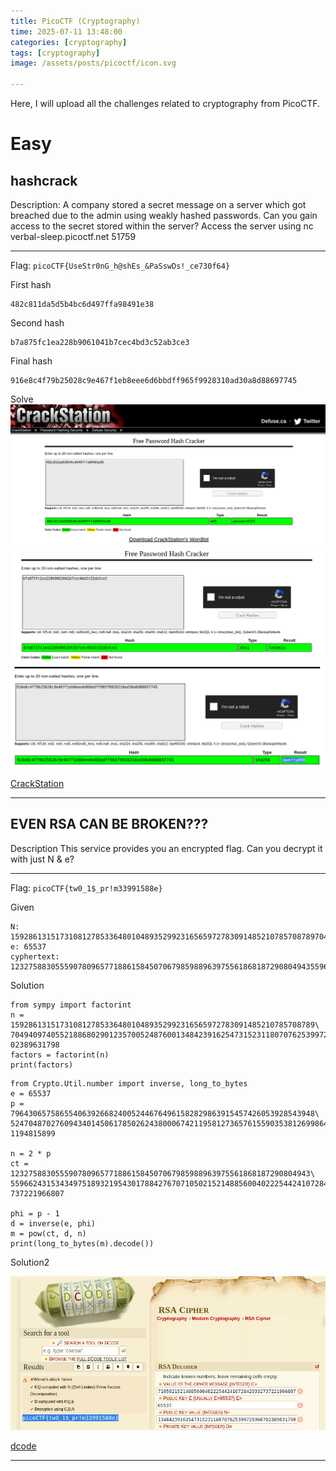 ```yaml
---
title: PicoCTF (Cryptography)
time: 2025-07-11 13:48:00
categories: [cryptography]
tags: [cryptography]
image: /assets/posts/picoctf/icon.svg

---
```

Here, I will upload all the challenges related to cryptography from PicoCTF.

# Easy

## hashcrack
Description:
A company stored a secret message on a server which got breached due to the admin using weakly hashed passwords. Can you gain access to the secret stored within the server? Access the server using nc verbal-sleep.picoctf.net 51759

---

Flag: `picoCTF{UseStr0nG_h@shEs_&PaSswDs!_ce730f64}`

First hash
```
482c811da5d5b4bc6d497ffa98491e38
```
Second hash
```
b7a875fc1ea228b9061041b7cec4bd3c52ab3ce3
```
Final hash
```
916e8c4f79b25028c9e467f1eb8eee6d6bbdff965f9928310ad30a8d88697745
```

Solve
![1](/assets/posts/picoctf/cryptography/1.png)
![2](/assets/posts/picoctf/cryptography/2.png)
![3](/assets/posts/picoctf/cryptography/3.png)

<a href="https://crackstation.net/" target="_blank" rel="noopener noreferrer">CrackStation</a>

---
## EVEN RSA CAN BE BROKEN???
Description
This service provides you an encrypted flag. Can you decrypt it with just N & e?

---

Flag: `picoCTF{tw0_1$_pr!m33991588e}`

Given
```
N: 15928613151731081278533648010489352992316565972783091485210785708789704940974055218868029012357005248760013484239162547315231180707625399729360702389631798
e: 65537
cyphertext: 12327588305559078096577188615845070679859889639755618681872908049435596624315343497518932195430178842767071050215214885600402225442410728420332737221966807
```
Solution
```
from sympy import factorint
n = 15928613151731081278533648010489352992316565972783091485210785708789\
7049409740552188680290123570052487600134842391625473152311807076253997293607\
02389631798
factors = factorint(n)
print(factors)
```
```
from Crypto.Util.number import inverse, long_to_bytes
e = 65537
p = 79643065758655406392668240052446764961582829863915457426053928543948\
5247048702760943401450617850262438000674211958127365761559035381269986468035\
1194815899

n = 2 * p
ct = 1232758830555907809657718861584507067985988963975561868187290804943\
5596624315343497518932195430178842767071050215214885600402225442410728420332\
737221966807

phi = p - 1
d = inverse(e, phi)
m = pow(ct, d, n) 
print(long_to_bytes(m).decode())

```
Solution2

![4](/assets/posts/picoctf/cryptography/4.png)

<a href="https://www.dcode.fr/rsa-cipher" target="_blank" rel="noopener noreferrer">dcode</a>

---






